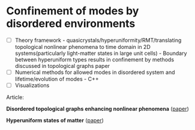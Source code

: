 # Confinement of modes by disordered environments

- [ ] Theory framework - quasicrystals/hyperuniformity/RMT/translating topological nonlinear phenomena to time domain in 2D systems(particularly light-matter states in large unit cells) - Boundary between hyperuniform types results in confinement by methods discussed in topological graphs paper
- [ ] Numerical methods for allowed modes in disordered system and lifetime/evolution of modes - C++
- [ ] Visualizations

Article:

**Disordered topological graphs enhancing nonlinear phenomena** ([paper](https://www.science.org/doi/10.1126/sciadv.adf9330))

**Hyperuniform states of matter** ([paper](https://torquatocpanel.deptcpanel.princeton.edu/wp-content/uploads/2018/06/paper-401.pdf))
